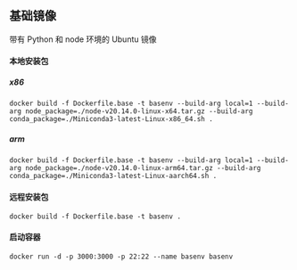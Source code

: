 ## 基础镜像

带有 Python 和 node 环境的 Ubuntu 镜像

#### 本地安装包

##### x86

```shell
docker build -f Dockerfile.base -t basenv --build-arg local=1 --build-arg node_package=./node-v20.14.0-linux-x64.tar.gz --build-arg conda_package=./Miniconda3-latest-Linux-x86_64.sh .
```

##### arm

```shell
docker build -f Dockerfile.base -t basenv --build-arg local=1 --build-arg node_package=./node-v20.14.0-linux-arm64.tar.gz --build-arg conda_package=./Miniconda3-latest-Linux-aarch64.sh .
```

#### 远程安装包

```shell
docker build -f Dockerfile.base -t basenv .
```

#### 启动容器

```shell
docker run -d -p 3000:3000 -p 22:22 --name basenv basenv
```
